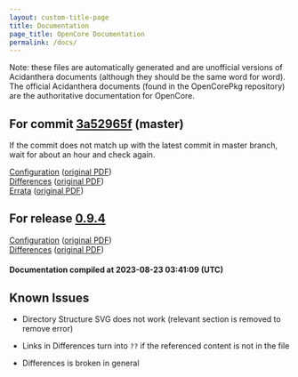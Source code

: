 ```yaml
---
layout: custom-title-page
title: Documentation
page_title: OpenCore Documentation
permalink: /docs/
---
```

Note: these files are automatically generated and are unofficial versions of Acidanthera documents (although they should be the same word for word). The official Acidanthera documents (found in the OpenCorePkg repository) are the authoritative documentation for OpenCore.

## For commit [3a52965f](https://github.com/acidanthera/OpenCorePkg/tree/3a52965fb5be4b0b2f0054bf6e8d7f80f9aa99fc) (master)

If the commit does not match up with the latest commit in master branch, wait for about an hour and check again.

[Configuration](latest/Configuration.html) ([original PDF](https://github.com/acidanthera/OpenCorePkg/blob/3a52965fb5be4b0b2f0054bf6e8d7f80f9aa99fc/Docs/Configuration.pdf))
<br>
[Differences](latest/Differences.html) ([original PDF](https://github.com/acidanthera/OpenCorePkg/blob/3a52965fb5be4b0b2f0054bf6e8d7f80f9aa99fc/Docs/Differences/Differences.pdf))
<br>
[Errata](latest/Errata.html) ([original PDF](https://github.com/acidanthera/OpenCorePkg/blob/3a52965fb5be4b0b2f0054bf6e8d7f80f9aa99fc/Docs/Errata/Errata.pdf))

## For release [0.9.4](https://github.com/acidanthera/OpenCorePkg/tree/0.9.4)

[Configuration](release/Configuration.html) ([original PDF](https://github.com/acidanthera/OpenCorePkg/blob/0.9.4/Docs/Configuration.pdf))
<br>
[Differences](release/Differences.html) ([original PDF](https://github.com/acidanthera/OpenCorePkg/blob/0.9.4/Docs/Differences/Differences.pdf))

#### Documentation compiled at 2023-08-23 03:41:09 (UTC)

## Known Issues

* Directory Structure SVG does not work (relevant section is removed to remove error)

* Links in Differences turn into `??` if the referenced content is not in the file

* Differences is broken in general
